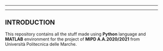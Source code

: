 ***
***
## **INTRODUCTION**
This repository contains all the stuff made using **Python** language and **MATLAB** environment for the project of **MIPD A.A.2020/2021** from Università Politecnica delle Marche.

